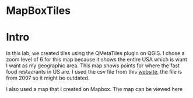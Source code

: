 # MapBoxTiles

# Intro

In this lab, we created tiles using the QMetaTiles plugin on QGIS. I chose a zoom level of 6 for this map because it shows the entire USA which is want I want as my geographic area. This map shows points for where the fast food restaurants in US are. I used the csv file from this [website](https://www.fastfoodmaps.com), the file is from 2007 so it might be outdated.

I also used a map that I created on Mapbox. The map can be viewed here
